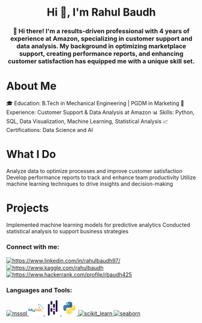 <h1 align="center">Hi 👋, I'm Rahul Baudh</h1>
<h3 align="center">👋 Hi there! I'm a results-driven professional with 4 years of experience at Amazon, specializing in customer support and data analysis. My background in optimizing marketplace support, creating performance reports, and enhancing customer satisfaction has equipped me with a unique skill set.

# About Me
🎓 Education: B.Tech in Mechanical Engineering | PGDM in Marketing
💼 Experience: Customer Support & Data Analysis at Amazon
📊 Skills: Python, SQL, Data Visualization, Machine Learning, Statistical Analysis
📈 Certifications: Data Science and AI
# What I Do
Analyze data to optimize processes and improve customer satisfaction
Develop performance reports to track and enhance team productivity
Utilize machine learning techniques to drive insights and decision-making
# Projects
Implemented machine learning models for predictive analytics
Conducted statistical analysis to support business strategies

<h3 align="left">Connect with me:</h3>
<p align="left">
<a href="https://linkedin.com/in/https://www.linkedin.com/in/rahulbaudh97/" target="blank"><img align="center" src="https://raw.githubusercontent.com/rahuldkjain/github-profile-readme-generator/master/src/images/icons/Social/linked-in-alt.svg" alt="https://www.linkedin.com/in/rahulbaudh97/" height="30" width="40" /></a>
<a href="https://kaggle.com/https://www.kaggle.com/rahulbaudh" target="blank"><img align="center" src="https://raw.githubusercontent.com/rahuldkjain/github-profile-readme-generator/master/src/images/icons/Social/kaggle.svg" alt="https://www.kaggle.com/rahulbaudh" height="30" width="40" /></a>
<a href="https://www.hackerrank.com/https://www.hackerrank.com/profile/rbaudh425" target="blank"><img align="center" src="https://raw.githubusercontent.com/rahuldkjain/github-profile-readme-generator/master/src/images/icons/Social/hackerrank.svg" alt="https://www.hackerrank.com/profile/rbaudh425" height="30" width="40" /></a>
</p>

<h3 align="left">Languages and Tools:</h3>
<p align="left"> <a href="https://www.microsoft.com/en-us/sql-server" target="_blank" rel="noreferrer"> <img src="https://www.svgrepo.com/show/303229/microsoft-sql-server-logo.svg" alt="mssql" width="40" height="40"/> </a> <a href="https://www.mysql.com/" target="_blank" rel="noreferrer"> <img src="https://raw.githubusercontent.com/devicons/devicon/master/icons/mysql/mysql-original-wordmark.svg" alt="mysql" width="40" height="40"/> </a> <a href="https://pandas.pydata.org/" target="_blank" rel="noreferrer"> <img src="https://raw.githubusercontent.com/devicons/devicon/2ae2a900d2f041da66e950e4d48052658d850630/icons/pandas/pandas-original.svg" alt="pandas" width="40" height="40"/> </a> <a href="https://www.python.org" target="_blank" rel="noreferrer"> <img src="https://raw.githubusercontent.com/devicons/devicon/master/icons/python/python-original.svg" alt="python" width="40" height="40"/> </a> <a href="https://scikit-learn.org/" target="_blank" rel="noreferrer"> <img src="https://upload.wikimedia.org/wikipedia/commons/0/05/Scikit_learn_logo_small.svg" alt="scikit_learn" width="40" height="40"/> </a> <a href="https://seaborn.pydata.org/" target="_blank" rel="noreferrer"> <img src="https://seaborn.pydata.org/_images/logo-mark-lightbg.svg" alt="seaborn" width="40" height="40"/> </a> </p>
